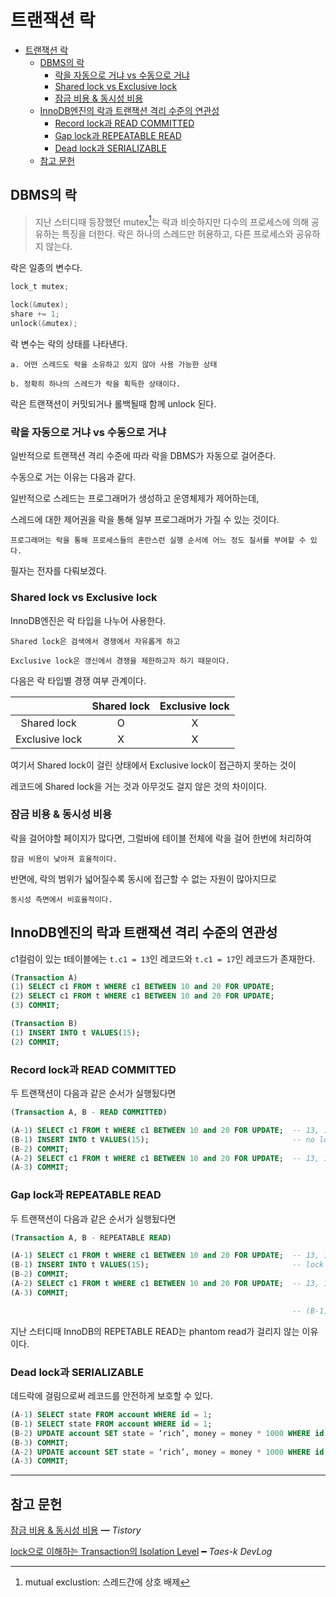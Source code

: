 # 트랜잭션 락

- [트랜잭션 락](#트랜잭션-락)
  - [DBMS의 락](#dbms의-락)
    - [락을 자동으로 거냐 vs 수동으로 거냐](#락을-자동으로-거냐-vs-수동으로-거냐)
    - [Shared lock vs Exclusive lock](#shared-lock-vs-exclusive-lock)
    - [잠금 비용 & 동시성 비용](#잠금-비용--동시성-비용)
  - [InnoDB엔진의 락과 트랜잭션 격리 수준의 연관성](#innodb엔진의-락과-트랜잭션-격리-수준의-연관성)
    - [Record lock과 READ COMMITTED](#record-lock과-read-committed)
    - [Gap lock과 REPEATABLE READ](#gap-lock과-repeatable-read)
    - [Dead lock과 SERIALIZABLE](#dead-lock과-serializable)
  - [참고 문헌](#참고-문헌)

## DBMS의 락

> 지난 스터디때 등장했던 mutex[^mutex]는 락과 비슷하지만 다수의 프로세스에 의해 공유하는 특징을 더한다.
> 락은 하나의 스레드만 허용하고, 다른 프로세스와 공유하지 않는다.

[^mutex]: mutual exclustion: 스레드간에 상호 배제

락은 일종의 변수다.

```c
lock_t mutex;

lock(&mutex);
share += 1;
unlock(&mutex);
```

락 변수는 락의 상태를 나타낸다.

    a. 어떤 스레드도 락을 소유하고 있지 않아 사용 가능한 상태

    b. 정확히 하나의 스레드가 락을 획득한 상태이다.

락은 트랜잭션이 커밋되거나 롤백될때 함께 unlock 된다.

### 락을 자동으로 거냐 vs 수동으로 거냐

일반적으로 트랜잭션 격리 수준에 따라 락을 DBMS가 자동으로 걸어준다.

수동으로 거는 이유는 다음과 같다.

일반적으로 스레드는 프로그래머가 생성하고 운영체제가 제어하는데, 

스레드에 대한 제어권을 락을 통해 일부 프로그래머가 가질 수 있는 것이다.

    프로그래머는 락을 통해 프로세스들의 혼란스런 실행 순서에 어느 정도 질서를 부여할 수 있다.

필자는 전자를 다뤄보겠다.

### Shared lock vs Exclusive lock

InnoDB엔진은 락 타입을 나누어 사용한다.

    Shared lock은 검색에서 경쟁에서 자유롭게 하고

    Exclusive lock은 갱신에서 경쟁을 제한하고자 하기 때문이다.

다음은 락 타입별 경쟁 여부 관계이다.

|                | Shared lock | Exclusive lock |
|:--------------:|:-----------:|:--------------:|
|   Shared lock  |      O      |        X       |
| Exclusive lock |      X      |        X       |

여기서 Shared lock이 걸린 상태에서 Exclusive lock이 접근하지 못하는 것이

레코드에 Shared lock을 거는 것과 아무것도 걸지 않은 것의 차이이다.

### 잠금 비용 & 동시성 비용

락을 걸어야할 페이지가 많다면, 그럴바에 테이블 전체에 락을 걸어 한번에 처리하여 

    잠금 비용이 낮아져 효율적이다.

반면에, 락의 범위가 넓어질수록 동시에 접근할 수 없는 자원이 많아지므로 

    동시성 측면에서 비효율적이다.

## InnoDB엔진의 락과 트랜잭션 격리 수준의 연관성

c1컬럼이 있는 t테이블에는 `t.c1 = 13`인 레코드와 `t.c1 = 17`인 레코드가 존재한다.

```sql
(Transaction A)
(1) SELECT c1 FROM t WHERE c1 BETWEEN 10 and 20 FOR UPDATE;
(2) SELECT c1 FROM t WHERE c1 BETWEEN 10 and 20 FOR UPDATE;
(3) COMMIT;
```

```sql
(Transaction B)
(1) INSERT INTO t VALUES(15);
(2) COMMIT;
```

### Record lock과 READ COMMITTED    

두 트랜잭션이 다음과 같은 순서가 실행됬다면

```sql
(Transaction A, B - READ COMMITTED)

(A-1) SELECT c1 FROM t WHERE c1 BETWEEN 10 and 20 FOR UPDATE;  -- 13, 17 (lock with 13, 17)
(B-1) INSERT INTO t VALUES(15);                                -- no lock wait
(B-2) COMMIT;
(A-2) SELECT c1 FROM t WHERE c1 BETWEEN 10 and 20 FOR UPDATE;  -- 13, 15, 17 (phantom read)
(A-3) COMMIT;
```

### Gap lock과 REPEATABLE READ

두 트랜잭션이 다음과 같은 순서가 실행됬다면

```sql
(Transaction A, B - REPEATABLE READ)

(A-1) SELECT c1 FROM t WHERE c1 BETWEEN 10 and 20 FOR UPDATE;  -- 13, 17 (lock with 10 - 20)
(B-1) INSERT INTO t VALUES(15);                                -- lock wait
(B-2) COMMIT;
(A-2) SELECT c1 FROM t WHERE c1 BETWEEN 10 and 20 FOR UPDATE;  -- 13, 17
(A-3) COMMIT;

                                                               -- (B-1) query execute
```    

지난 스터디때 InnoDB의 REPETABLE READ는 phantom read가 걸리지 않는 이유이다.

### Dead lock과 SERIALIZABLE

데드락에 걸림으로써 레코드를 안전하게 보호할 수 있다.

```sql
(A-1) SELECT state FROM account WHERE id = 1;                               -- s lock on 1
(B-1) SELECT state FROM account WHERE id = 1;                               -- s lock access ok
(B-2) UPDATE account SET state = ‘rich’, money = money * 1000 WHERE id = 1; -- x lock access wait (all transaction fail)
(B-3) COMMIT;
(A-2) UPDATE account SET state = ‘rich’, money = money * 1000 WHERE id = 1;
(A-3) COMMIT;                                                                            
```

<hr/>

## 참고 문헌

[잠금 비용 & 동시성 비용](https://jeong-pro.tistory.com/94) ━ *Tistory*

[lock으로 이해하는 Transaction의 Isolation Level](https://suhwan.dev/2019/06/09/transaction-isolation-level-and-lock/) ━ *Taes-k DevLog*
